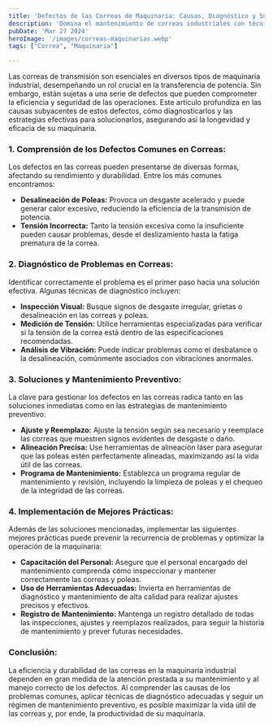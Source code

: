 ```yaml
---
title: 'Defectos de las Correas de Maquinaria: Causas, Diagnóstico y Soluciones'
description: 'Domina el mantenimiento de correas industriales con técnicas de diagnóstico y solución efectivas. Aumenta la eficiencia y vida útil de tu maquinaria.'
pubDate: 'Mar 27 2024'
heroImage: '/images/correas-maquinarias.webp'
tags: ["Correa", "Maquinaria"]

---
```


Las correas de transmisión son esenciales en diversos tipos de maquinaria industrial, desempeñando un rol crucial en la transferencia de potencia. Sin embargo, están sujetas a una serie de defectos que pueden comprometer la eficiencia y seguridad de las operaciones. Este artículo profundiza en las causas subyacentes de estos defectos, cómo diagnosticarlos y las estrategias efectivas para solucionarlos, asegurando así la longevidad y eficacia de su maquinaria.

### 1. Comprensión de los Defectos Comunes en Correas:

Los defectos en las correas pueden presentarse de diversas formas, afectando su rendimiento y durabilidad. Entre los más comunes encontramos:

- **Desalineación de Poleas:** Provoca un desgaste acelerado y puede generar calor excesivo, reduciendo la eficiencia de la transmisión de potencia.
- **Tensión Incorrecta:** Tanto la tensión excesiva como la insuficiente pueden causar problemas, desde el deslizamiento hasta la fatiga prematura de la correa.

### 2. Diagnóstico de Problemas en Correas:
Identificar correctamente el problema es el primer paso hacia una solución efectiva. Algunas técnicas de diagnóstico incluyen:

- **Inspección Visual:** Busque signos de desgaste irregular, grietas o desalineación en las correas y poleas.
- **Medición de Tensión:** Utilice herramientas especializadas para verificar si la tensión de la correa está dentro de las especificaciones recomendadas.
- **Análisis de Vibración:** Puede indicar problemas como el desbalance o la desalineación, comúnmente asociados con vibraciones anormales.

### 3. Soluciones y Mantenimiento Preventivo:
La clave para gestionar los defectos en las correas radica tanto en las soluciones inmediatas como en las estrategias de mantenimiento preventivo:

- **Ajuste y Reemplazo:** Ajuste la tensión según sea necesario y reemplace las correas que muestren signos evidentes de desgaste o daño.
- **Alineación Precisa:** Use herramientas de alineación láser para asegurar que las poleas estén perfectamente alineadas, maximizando así la vida útil de las correas.
- **Programa de Mantenimiento:** Establezca un programa regular de mantenimiento y revisión, incluyendo la limpieza de poleas y el chequeo de la integridad de las correas.

### 4. Implementación de Mejores Prácticas:
Además de las soluciones mencionadas, implementar las siguientes mejores prácticas puede prevenir la recurrencia de problemas y optimizar la operación de la maquinaria:

- **Capacitación del Personal:** Asegure que el personal encargado del mantenimiento comprenda cómo inspeccionar y mantener correctamente las correas y poleas.
- **Uso de Herramientas Adecuadas:** Invierta en herramientas de diagnóstico y mantenimiento de alta calidad para realizar ajustes precisos y efectivos.
- **Registro de Mantenimiento:** Mantenga un registro detallado de todas las inspecciones, ajustes y reemplazos realizados, para seguir la historia de mantenimiento y prever futuras necesidades.

### Conclusión:

La eficiencia y durabilidad de las correas en la maquinaria industrial dependen en gran medida de la atención prestada a su mantenimiento y al manejo correcto de los defectos. Al comprender las causas de los problemas comunes, aplicar técnicas de diagnóstico adecuadas y seguir un régimen de mantenimiento preventivo, es posible maximizar la vida útil de las correas y, por ende, la productividad de su maquinaria.